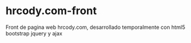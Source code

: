 # hrcody.com-front
Front de pagina web hrcody.com, desarrollado temporalmente con html5 bootstrap jquery y ajax
